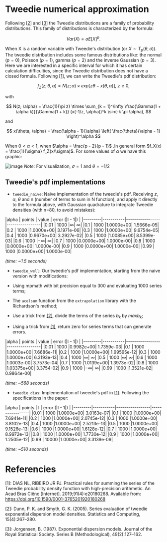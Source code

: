 # Tweedie numerical approximation
Following [[2](#dunn2005)] and [[3](#jorgensen1987)] the Tweedie distributions are a family of probability distributions. This family of distributions is characterized by the formula:

$$
  Var(X) = \sigma E[X]^p.
$$

When X is a random variable with Tweedie's distribution (or $X \sim T_p(\theta, \sigma))$. The tweedie distribution includes some famous distributions like: the normal ($p = 0$), Poisson ($p = 1$), gamma ($p = 2$) and the inverse Gaussian ($p = 3$). Here we are interested in a specific interval for which it has certain calculation difficulties, since the Tweedie distribution does not have a closed formula. Following [[1](#dias)], we can write the Tweedie's pdf distribution:

$$
  f_Z(z; \theta, \alpha) = N(z; \alpha) \times exp[z \theta - x(\theta, \alpha)],\ z \geq 0,
$$

with

$$
  N(z; \alpha) = \frac{1}{\pi z} \times \sum_{k = 1}^\infty \frac{\Gamma(1 + \alpha k)}{\Gamma(1 + k)} (x(-1/z, \alpha))^k \sin(-k \pi \alpha),
$$

and

$$
  x(\theta, \alpha) = \frac{\alpha - 1}{\alpha} \left( \frac{\theta}{\alpha - 1} \right)^\alpha
$$

When $0 < \alpha < 1$, when $\alpha = \frac{p - 2}{p - 1}$ .In general form $f_X(x) = \frac{1}{\sigma} f_Z(x/\sigma)$. For some values of $\alpha$ we have this graphic:

![image](https://github.com/wellington36/tweedie-numerical-approximation/assets/61877847/7844721e-f0d7-4fa4-a10a-a8b85c34f175)
*Note:* For visualization, $\sigma = 1$ and $\theta = -1/2$


## Tweedie's pdf implementations
- `tweedie_naive`: Naive implementation of the tweedie's pdf. Receiving $z$, $\alpha$, $\theta$ and n (number of terms to sum in N function), and apply it directly to the formula above, with Gaussian quadrature to integrate Tweedie densities (with n=80, to avoid mistakes):

|alpha | points | value                   | error (|I - 1|)           |
|---------|-----------|-----------------|-----------------|
|0.01   | 1000     |$\infty$| $\infty$|
|0.1     | 1000     |1.0000e+00| 1.5666e-05|
|0.2     | 1000     |1.0000e+00| 3.1971e-06|
|0.3     | 1000     |1.0000e+00| 9.6754e-05|
|0.4     | 1000     |0.9670e+00| 3.2927e-02|
|0.5     | 1000     |1.0085e+00| 8.5399e-03|
|0.6     | 1000     |$-\infty$| $\infty$|
|0.7     | 1000     |0.0000e+00| 1.0000e-00|
|0.8     | 1000     |0.0000e+00| 1.0000e-00|
|0.9     | 1000     |0.0000e+00| 1.0000e-00|
|0.99   | 1000     |0.0000e+00| 1.0000e-00|

*(time: ~1.5 seconds)*


- `tweedie_well`: Our tweedie's pdf implementation, starting from the naive version with modifications:

- Using mpmath with bit precision equal to 300 and evaluating 1000 series terms;
- The `acelsum` function from the `extrapolation` library with the Richardson's method;
- Use a trick from [[2]](#dunn2005), divide the terms of the series $b_k$ by $max b_k$;
- Using a trick from [[1]](#dias), return zero for series terms that can generate errors.

|alpha | points | value                   | error (|I - 1|)           |
|---------|-----------|-----------------|-----------------|
|0.01   | 1000     |0.9982e+00| 1.7359e-03|
|0.1     | 1000     |1.0000e+00| 7.6686e-11|
|0.2     | 1000     |1.0000e+00| 1.99595e-12|
|0.3     | 1000     |1.0000e+00| 6.3193e-13|
|0.4     | 1000     |$\infty$| $\infty$|
|0.5     | 1000     |$\infty$| $\infty$|
|0.6     | 1000     |1.0003e-00| 3.7573e-04|
|0.7     | 1000     |1.0139e+00| 1.3973e-02|
|0.8     | 1000     |1.03375e+00| 3.3754-02|
|0.9     | 1000     |$-\infty$| $\infty$|
|0.99   | 1000     |1.3521e-02| 0.9864e-00|

*(time: ~568 seconds)*


- `tweedie_dias`: Implementation of tweedie's pdf in [[1](#dias)]. Following the specifications in the paper:

|alpha | points | I                   | error (|I - 1|) |
|---------|-----------|-----------------|-----------------|
|0.01   | 1000     |1.0000e+00| 3.0163e-07|
|0.1     | 1000     |1.0000e+00| 7.6941e-11|
|0.2     | 1000     |1.0000e+00| 2.0745e-12|
|0.3     | 1000     |1.0000e+00| 3.8102e-13|
|0.4     | 1000     |1.0000e+00| 2.5213e-13|
|0.5     | 1000     |1.0000e+00| 9.1526e-13|
|0.6     | 1000     |1.0000e+00| 1.6128e-12|
|0.7     | 1000     |1.0000e+00| 8.9972e-13|
|0.8     | 1000     |1.0000e+00| 1.7730e-12|
|0.9     | 1000     |1.0000e+00| 1.2505e-12|
|0.99   | 10000     |1.0000e+00| 3.3139e-09|

*(time: ~510 seconds)*

  # Referencies
  [1]<a id="dias"></a>: DIAS NL, RIBEIRO JR PJ. Practical rules for summing the series of the Tweedie probability density function with high-precision arithmetic. An Acad Bras Ciênc [Internet]. 2019;91(4):e20180268. Available from: https://doi.org/10.1590/0001-3765201920180268
  
  [2]<a id="dunn2005"></a>: Dunn, P. K. and Smyth, G. K. (2005). Series evaluation of tweedie exponential dispersion model densities. Statistics and Computing, 15(4):267–280.
  
  [3]<a id="jorgensen1987"></a>: Jorgensen, B. (1987). Exponential dispersion models. Journal of the Royal Statistical Society. Series B (Methodological), 49(2):127–162.
